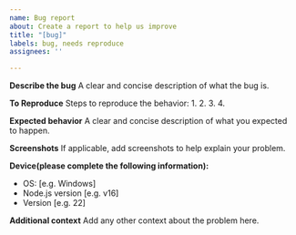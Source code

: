 ```yaml
---
name: Bug report
about: Create a report to help us improve
title: "[bug]"
labels: bug, needs reproduce
assignees: ''

---
```


**Describe the bug**
A clear and concise description of what the bug is.

**To Reproduce**
Steps to reproduce the behavior:
1. 
2. 
3. 
4. 

**Expected behavior**
A clear and concise description of what you expected to happen.

**Screenshots**
If applicable, add screenshots to help explain your problem.

**Device(please complete the following information):**
 - OS: [e.g. Windows]
 - Node.js version [e.g. v16]
 - Version [e.g. 22]

**Additional context**
Add any other context about the problem here.
